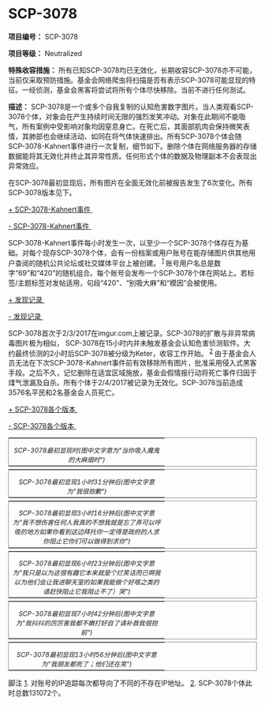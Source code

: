# SCP-3078
                        


**项目编号：** SCP-3078

**项目等级：** Neutralized

**特殊收容措施：** 所有已知SCP-3078均已无效化，长期收容SCP-3078亦不可能，当前仅采取预防措施。基金会网络爬虫将扫描是否有表示SCP-3078可能显现的特征。一经侦测，基金会黑客将尝试将所有个体尽快移除。当前不进行任何测试。

**描述：** SCP-3078是一个或多个自我复制的认知危害数字图片。当人类观看SCP-3078个体，对象会在产生持续时间无限的强烈发笑冲动。对象在此期间不能吸气，所有案例中受影响对象均因窒息身亡。在死亡后，其面部肌肉会保持微笑表情，其肺部也会继续活动、如同在将气体快速排出。所有SCP-3078个体会随SCP-3078-Kahnert事件进行一次复制，细节如下。删除个体在网络服务器的存储数据能将其无效化并终止其异常性质。任何形式个体的数据及物理副本不会表现出异常效应。

在SCP-3078最初显现后，所有图片在全面无效化前被报告发生了6次变化。所有SCP-3078版本见下。


<a shape='rect' class='collapsible-block-link' href='javascript:;'>+&#160;SCP-3078-Kahnert&#20107;&#20214;&#160;</a>

<a shape='rect' class='collapsible-block-link' href='javascript:;'>-&#160;SCP-3078-Kahnert&#20107;&#20214;&#160;</a>

SCP-3078-Kahnert事件每小时发生一次，以至少一个SCP-3078个体存在为基础。对每个现存SCP-3078个体，会有一份档案或用户账号在能存储图片供其他用户查阅的随机公共论坛或社交媒体平台上被创建。<sup class='footnoteref'>
 <a shape='rect' class='footnoteref' id='footnoteref-1' href='javascript:;' onclick='WIKIDOT.page.utils.scrollToReference(&apos;footnote-1&apos;)'>1</a>
</sup>账号用户名总是数字“69”和“420”的随机组合。每个账号会发布一个SCP-3078个体在网站上。若标签/主题标签对发帖适用，句段“420”、“别吸大麻”和“模因”会被使用。





<a shape='rect' class='collapsible-block-link' href='javascript:;'>+&#160;&#21457;&#29616;&#35760;&#24405;&#160;</a>

<a shape='rect' class='collapsible-block-link' href='javascript:;'>-&#160;&#21457;&#29616;&#35760;&#24405;&#160;</a>

SCP-3078首次于2/3/2017在imgur.com上被记录。SCP-3078的扩散与非异常病毒图片极为相似， SCP-3078在15小时内并未触发基金会认知危害侦测软件。大约最终侦测的2小时后SCP-3078被分级为Keter，收容工作开始。<sup class='footnoteref'>
 <a shape='rect' class='footnoteref' id='footnoteref-2' href='javascript:;' onclick='WIKIDOT.page.utils.scrollToReference(&apos;footnote-2&apos;)'>2</a>
</sup>由于基金会人员无法在下次SCP-3078-Kahnert事件前有效移除所有图片，批准采用侵入式黑客手段。之后不久，记忆删除在适宜区域施放，基金会假情报行动将死亡事件归因于煤气泄漏及自杀。所有个体于2/4/2017被记录为无效化。SCP-3078当前造成3576名平民和2名基金会人员死亡。





<a shape='rect' class='collapsible-block-link' href='javascript:;'>+&#160;SCP-3078&#21508;&#20010;&#29256;&#26412;&#160;</a>

<a shape='rect' class='collapsible-block-link' href='javascript:;'>-&#160;SCP-3078&#21508;&#20010;&#29256;&#26412;&#160;</a>

<table class='image-box'
    style='float: auto; border: 1px solid #888; margin: 5px; margin: 5px auto;'>
 <tr>
  <td colspan='1'
      rowspan='1'
      class='image-box-heading'
      style='text-align:center; width: 300;' />
 </tr>
 <tr>
  <td colspan='1'
      rowspan='1'
      class='image-box-image'
      style='width: 300; text-align: center;'>
   <a shape='rect'
       href='http://scp-wiki.wdfiles.com/local--files/scp-3078/ohno1new.png' />
  </td>
 </tr>
 <tr>
  <td colspan='1' rowspan='1' class='image-box-caption' style='text-align: center; width: 300; font-size: 80%; font-style: italic;'>SCP-3078&#26368;&#21021;&#26174;&#29616;&#26102;(&#22270;&#20013;&#25991;&#23383;&#24847;&#20026;&quot;&#24403;&#20320;&#21560;&#20837;&#39764;&#39740;&#30340;&#22823;&#40635;&#28895;&#26102;&quot;)</td>
 </tr>
</table>
<table class='image-box'
    style='float: auto; border: 1px solid #888; margin: 5px; margin: 5px auto;'>
 <tr>
  <td colspan='1'
      rowspan='1'
      class='image-box-heading'
      style='text-align:center; width: 300;' />
 </tr>
 <tr>
  <td colspan='1'
      rowspan='1'
      class='image-box-image'
      style='width: 300; text-align: center;'>
   <a shape='rect'
       href='http://scp-wiki.wdfiles.com/local--files/scp-3078/ohno2new.png' />
  </td>
 </tr>
 <tr>
  <td colspan='1' rowspan='1' class='image-box-caption' style='text-align: center; width: 300; font-size: 80%; font-style: italic;'>SCP-3078&#26368;&#21021;&#26174;&#29616;1&#23567;&#26102;31&#20998;&#38047;&#21518;(&#22270;&#20013;&#25991;&#23383;&#24847;&#20026;&quot;&#25105;&#24456;&#25265;&#27465;&quot;)</td>
 </tr>
</table>
<table class='image-box'
    style='float: auto; border: 1px solid #888; margin: 5px; margin: 5px auto;'>
 <tr>
  <td colspan='1'
      rowspan='1'
      class='image-box-heading'
      style='text-align:center; width: 300;' />
 </tr>
 <tr>
  <td colspan='1'
      rowspan='1'
      class='image-box-image'
      style='width: 300; text-align: center;'>
   <a shape='rect'
       href='http://scp-wiki.wdfiles.com/local--files/scp-3078/ohno3new.png' />
  </td>
 </tr>
 <tr>
  <td colspan='1' rowspan='1' class='image-box-caption' style='text-align: center; width: 300; font-size: 80%; font-style: italic;'>SCP-3078&#26368;&#21021;&#26174;&#29616;3&#23567;&#26102;16&#20998;&#38047;&#21518;(&#22270;&#20013;&#25991;&#23383;&#24847;&#20026;&quot;&#25105;&#19981;&#24819;&#20260;&#23475;&#20219;&#20309;&#20154;&#25105;&#30495;&#30340;&#19981;&#24819;&#25105;&#23601;&#26159;&#24536;&#20102;&#24324;&#21487;&#20197;&#21628;&#21560;&#30340;&#22320;&#26041;&#22914;&#26524;&#20320;&#30475;&#21040;&#36825;&#36793;&#25308;&#25176;&#20320;&#19968;&#23450;&#24471;&#26159;&#25919;&#24220;&#30340;&#20154;&#27714;&#20320;&#38459;&#27490;&#23427;&#20320;&#20204;&#21487;&#20197;&#20570;&#24471;&#21040;&#27714;&#20320;&quot;)</td>
 </tr>
</table>
<table class='image-box'
    style='float: auto; border: 1px solid #888; margin: 5px; margin: 5px auto;'>
 <tr>
  <td colspan='1'
      rowspan='1'
      class='image-box-heading'
      style='text-align:center; width: 300;' />
 </tr>
 <tr>
  <td colspan='1'
      rowspan='1'
      class='image-box-image'
      style='width: 300; text-align: center;'>
   <a shape='rect'
       href='http://scp-wiki.wdfiles.com/local--files/scp-3078/ohno4new.png' />
  </td>
 </tr>
 <tr>
  <td colspan='1' rowspan='1' class='image-box-caption' style='text-align: center; width: 300; font-size: 80%; font-style: italic;'>SCP-3078&#26368;&#21021;&#26174;&#29616;6&#23567;&#26102;23&#20998;&#38047;&#21518;(&#22270;&#20013;&#25991;&#23383;&#24847;&#20026;&quot;&#25105;&#21482;&#26159;&#20197;&#20026;&#36825;&#24456;&#26377;&#36259;&#23427;&#26412;&#26469;&#23601;&#26159;&#20010;&#28866;&#31505;&#35805;&#32780;&#24050;&#21834;&#25105;&#20197;&#20026;&#20182;&#20204;&#20250;&#35753;&#25105;&#36827;&#32842;&#22825;&#23460;&#30340;&#22914;&#26524;&#25105;&#33021;&#20570;&#20010;&#22909;&#21711;&#20043;&#31867;&#30340;&#35831;&#36214;&#24555;&#38459;&#27490;&#23427;&#25105;&#38459;&#27490;&#19981;&#20102;&#65289;&#21741;&quot;)</td>
 </tr>
</table>
<table class='image-box'
    style='float: auto; border: 1px solid #888; margin: 5px; margin: 5px auto;'>
 <tr>
  <td colspan='1'
      rowspan='1'
      class='image-box-heading'
      style='text-align:center; width: 300;' />
 </tr>
 <tr>
  <td colspan='1'
      rowspan='1'
      class='image-box-image'
      style='width: 300; text-align: center;'>
   <a shape='rect'
       href='http://scp-wiki.wdfiles.com/local--files/scp-3078/ohno5new.png' />
  </td>
 </tr>
 <tr>
  <td colspan='1' rowspan='1' class='image-box-caption' style='text-align: center; width: 300; font-size: 80%; font-style: italic;'>SCP-3078&#26368;&#21021;&#26174;&#29616;7&#23567;&#26102;42&#20998;&#38047;&#21518;(&#22270;&#20013;&#25991;&#23383;&#24847;&#20026;&quot;&#25105;&#25238;&#25238;&#30340;&#21385;&#21385;&#23475;&#25105;&#37117;&#19981;&#23273;&#25171;&#22909;&#33258;&#20102;&#35831;&#34917;&#25937;&#25105;&#24456;&#25265;&#21069;&quot;)</td>
 </tr>
</table>
<table class='image-box'
    style='float: auto; border: 1px solid #888; margin: 5px; margin: 5px auto;'>
 <tr>
  <td colspan='1'
      rowspan='1'
      class='image-box-heading'
      style='text-align:center; width: 300;' />
 </tr>
 <tr>
  <td colspan='1'
      rowspan='1'
      class='image-box-image'
      style='width: 300; text-align: center;'>
   <a shape='rect'
       href='http://scp-wiki.wdfiles.com/local--files/scp-3078/ohno6new.png' />
  </td>
 </tr>
 <tr>
  <td colspan='1' rowspan='1' class='image-box-caption' style='text-align: center; width: 300; font-size: 80%; font-style: italic;'>SCP-3078&#26368;&#21021;&#26174;&#29616;13&#23567;&#26102;56&#20998;&#38047;&#21518;(&#22270;&#20013;&#25991;&#23383;&#24847;&#20026;&quot;&#25105;&#26379;&#21451;&#37117;&#27515;&#20102;&#65307;&#20182;&#20204;&#36824;&#22312;&#31505;&quot;)</td>
 </tr>
</table>





脚注
<a shape='rect' href='javascript:;' onclick='WIKIDOT.page.utils.scrollToReference(&apos;footnoteref-1&apos;)'>1</a>. 对账号的IP追踪每次都导向了不同的不存在IP地址。
<a shape='rect' href='javascript:;' onclick='WIKIDOT.page.utils.scrollToReference(&apos;footnoteref-2&apos;)'>2</a>. SCP-3078个体此时总数131072个。


                    